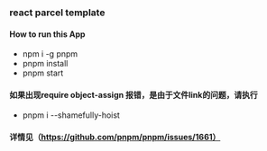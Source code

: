 ### react parcel template

#### How to run this App
- npm i -g pnpm 
- pnpm install  
- pnpm start

#### 如果出现require object-assign 报错，是由于文件link的问题，请执行
- pnpm i --shamefully-hoist
#### 详情见（https://github.com/pnpm/pnpm/issues/1661）